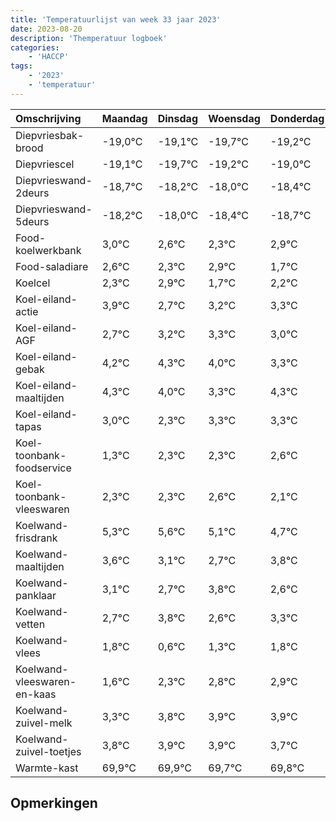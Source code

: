 ```yaml
---
title: 'Temperatuurlijst van week 33 jaar 2023'
date: 2023-08-20
description: 'Themperatuur logboek'
categories:
    - 'HACCP'
tags:
    - '2023'
    - 'temperatuur'
---
```

|Omschrijving|Maandag|Dinsdag|Woensdag|Donderdag|Vrijdag|Zaterdag|Zondag|
|:---|:---|:---|:---|:---|:---|:---|:---|
|Diepvriesbak-brood|-19,0°C|-19,1°C|-19,7°C|-19,2°C|-19,0°C|-19,4°C|-19,7°C|
|Diepvriescel|-19,1°C|-19,7°C|-19,2°C|-19,0°C|-19,4°C|-19,7°C|-19,1°C|
|Diepvrieswand-2deurs|-18,7°C|-18,2°C|-18,0°C|-18,4°C|-18,7°C|-18,1°C|-19,3°C|
|Diepvrieswand-5deurs|-18,2°C|-18,0°C|-18,4°C|-18,7°C|-18,1°C|-19,3°C|-18,8°C|
|Food-koelwerkbank|3,0°C|2,6°C|2,3°C|2,9°C|1,7°C|2,2°C|2,3°C|
|Food-saladiare|2,6°C|2,3°C|2,9°C|1,7°C|2,2°C|2,3°C|2,0°C|
|Koelcel|2,3°C|2,9°C|1,7°C|2,2°C|2,3°C|2,0°C|1,3°C|
|Koel-eiland-actie|3,9°C|2,7°C|3,2°C|3,3°C|3,0°C|2,3°C|3,3°C|
|Koel-eiland-AGF|2,7°C|3,2°C|3,3°C|3,0°C|2,3°C|3,3°C|3,3°C|
|Koel-eiland-gebak|4,2°C|4,3°C|4,0°C|3,3°C|4,3°C|4,3°C|4,6°C|
|Koel-eiland-maaltijden|4,3°C|4,0°C|3,3°C|4,3°C|4,3°C|4,6°C|4,1°C|
|Koel-eiland-tapas|3,0°C|2,3°C|3,3°C|3,3°C|3,6°C|3,1°C|2,7°C|
|Koel-toonbank-foodservice|1,3°C|2,3°C|2,3°C|2,6°C|2,1°C|1,7°C|2,8°C|
|Koel-toonbank-vleeswaren|2,3°C|2,3°C|2,6°C|2,1°C|1,7°C|2,8°C|1,6°C|
|Koelwand-frisdrank|5,3°C|5,6°C|5,1°C|4,7°C|5,8°C|4,6°C|5,3°C|
|Koelwand-maaltijden|3,6°C|3,1°C|2,7°C|3,8°C|2,6°C|3,3°C|3,8°C|
|Koelwand-panklaar|3,1°C|2,7°C|3,8°C|2,6°C|3,3°C|3,8°C|3,9°C|
|Koelwand-vetten|2,7°C|3,8°C|2,6°C|3,3°C|3,8°C|3,9°C|3,9°C|
|Koelwand-vlees|1,8°C|0,6°C|1,3°C|1,8°C|1,9°C|1,9°C|1,7°C|
|Koelwand-vleeswaren-en-kaas|1,6°C|2,3°C|2,8°C|2,9°C|2,9°C|2,7°C|2,8°C|
|Koelwand-zuivel-melk|3,3°C|3,8°C|3,9°C|3,9°C|3,7°C|3,8°C|3,3°C|
|Koelwand-zuivel-toetjes|3,8°C|3,9°C|3,9°C|3,7°C|3,8°C|3,3°C|2,6°C|
|Warmte-kast|69,9°C|69,9°C|69,7°C|69,8°C|69,3°C|68,6°C|69,8°C|

## Opmerkingen


